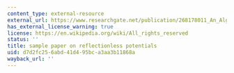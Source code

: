 ```yaml
---
content_type: external-resource
external_url: https://www.researchgate.net/publication/268178011_An_Algebraic_Approach_to_Reflectionless_Potentials_in_One_Dimension
has_external_license_warning: true
license: https://en.wikipedia.org/wiki/All_rights_reserved
status: ''
title: sample paper on reflectionless potentials
uid: d7d2fc25-6abd-41d4-95bc-a3aa3b11868a
wayback_url: ''
---
```

